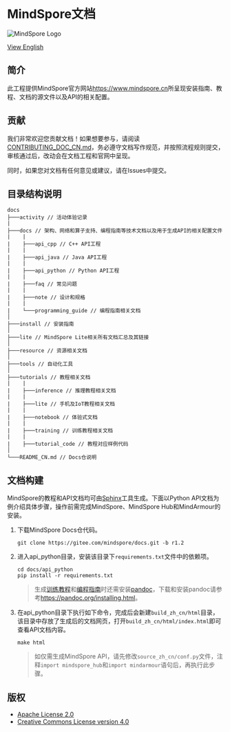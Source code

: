 ﻿# MindSpore文档

![MindSpore Logo](resource/MindSpore-logo.png)

[View English](./README.md)

## 简介

此工程提供MindSpore官方网站<https://www.mindspore.cn>所呈现安装指南、教程、文档的源文件以及API的相关配置。

## 贡献

我们非常欢迎您贡献文档！如果想要参与，请阅读[CONTRIBUTING_DOC_CN.md](./CONTRIBUTING_DOC_CN.md)，务必遵守文档写作规范，并按照流程规则提交，审核通过后，改动会在文档工程和官网中呈现。

同时，如果您对文档有任何意见或建议，请在Issues中提交。

## 目录结构说明

```text
docs
├───activity // 活动体验记录
|
├───docs // 架构、网络和算子支持、编程指南等技术文档以及用于生成API的相关配置文件
|    |
|    ├───api_cpp // C++ API工程
|    |
|    ├───api_java // Java API工程
|    |
|    ├───api_python // Python API工程
|    |
|    ├───faq // 常见问题
|    |
|    ├───note // 设计和规格
|    |
|    └───programming_guide // 编程指南相关文档
│
├───install // 安装指南
│
├───lite // MindSpore Lite相关所有文档汇总及其链接  
│
├───resource // 资源相关文档
│
├───tools // 自动化工具
│
├───tutorials // 教程相关文档
|    |
|    ├───inference // 推理教程相关文档
|    |
|    ├───lite // 手机及IoT教程相关文档
|    |
|    ├───notebook // 体验式文档
|    |
|    ├───training // 训练教程相关文档
|    |
|    ├───tutorial_code // 教程对应样例代码
│
└───README_CN.md // Docs仓说明
```

## 文档构建

MindSpore的教程和API文档均可由[Sphinx](https://www.sphinx-doc.org/en/master/)工具生成。下面以Python API文档为例介绍具体步骤，操作前需完成MindSpore、MindSpore Hub和MindArmour的安装。

1. 下载MindSpore Docs仓代码。

   ```shell
   git clone https://gitee.com/mindspore/docs.git -b r1.2
   ```

2. 进入api_python目录，安装该目录下`requirements.txt`文件中的依赖项。

   ```shell
   cd docs/api_python
   pip install -r requirements.txt
   ```

    > 生成[训练教程](https://gitee.com/mindspore/docs/tree/r1.2/tutorials/training)和[编程指南](https://gitee.com/mindspore/docs/tree/r1.2/docs/programming_guide)时还需安装[pandoc](https://pandoc.org/)，下载和安装pandoc请参考<https://pandoc.org/installing.html>。

3. 在api_python目录下执行如下命令，完成后会新建`build_zh_cn/html`目录，该目录中存放了生成后的文档网页，打开`build_zh_cn/html/index.html`即可查看API文档内容。

   ```shell
   make html
   ```

   > 如仅需生成MindSpore API，请先修改`source_zh_cn/conf.py`文件，注释`import mindspore_hub`和`import mindarmour`语句后，再执行此步骤。

## 版权

- [Apache License 2.0](LICENSE)
- [Creative Commons License version 4.0](LICENSE-CC-BY-4.0)
